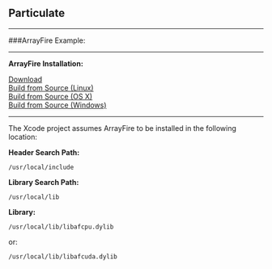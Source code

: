 ## Particulate
****

###ArrayFire Example:
****

**ArrayFire Installation:**

[Download](http://arrayfire.com/download) <br/>
[Build from Source (Linux)](https://github.com/arrayfire/arrayfire/wiki/Build-Instructions-for-Linux) <br/>
[Build from Source (OS X)](https://github.com/arrayfire/arrayfire/wiki/Build-Instructions-for-OSX) <br/>
[Build from Source (Windows)](https://github.com/arrayfire/arrayfire/wiki/Build-Instructions-for-Windows) <br/>

****

The Xcode project assumes ArrayFire to be installed in the following location:

**Header Search Path:**

```
/usr/local/include
```

**Library Search Path:**

```
/usr/local/lib
```

**Library:**

```
/usr/local/lib/libafcpu.dylib
```

or:

```
/usr/local/lib/libafcuda.dylib
```

